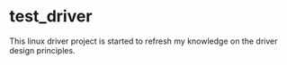 # test_driver

This linux driver project is started to refresh my knowledge on the driver design principles.